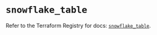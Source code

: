 # `snowflake_table`

Refer to the Terraform Registry for docs: [`snowflake_table`](https://registry.terraform.io/providers/snowflake-labs/snowflake/0.95.0/docs/resources/table).
